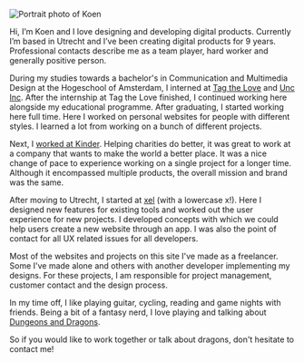 ![Portrait photo of Koen](ProjectsImages/About/About-KoenPortrait.jpg)

Hi, I’m Koen and I love designing and developing digital products. Currently I’m based in Utrecht and I’ve been creating digital products for 9 years. Professional contacts describe me as a team player, hard worker and generally positive person.

During my studies towards a bachelor's in Communication and Multimedia Design at the Hogeschool of Amsterdam, I interned at
[Tag the Love](https://www.tagthelove.com/) and [Unc Inc](https://www.uncinc.nl/en). After the internship at Tag the Love finished, I continued working here alongside my educational programme. After graduating, I started working here full time. Here I worked on personal websites for people with different styles. I learned a lot from working on a bunch of different projects.

Next, I [worked at Kinder](http://koenhoogendoorn.nl/kinder). Helping charities do better, it was great to work at a company that wants to make the world a better place. It was a nice change of pace to experience working on a single project for a longer time. Although it encompassed multiple products, the overall mission and brand was the same.

After moving to Utrecht, I started at [xel](http://koenhoogendoorn.nl/xel) (with a lowercase x!). Here I designed new features for existing tools and worked out the user experience for new projects. I developed concepts with which we could help users create a new website through an app. I was also the point of contact for all UX related issues for all developers.

Most of the websites and projects on this site I've made as a freelancer. Some I've made alone and others with another developer implementing my designs. For these projects, I am responsible for project management, customer contact and the design process.

In my time off, I like playing guitar, cycling, reading and game nights with friends. Being a bit of a fantasy nerd, I love playing and talking about [Dungeons and Dragons](http://koenhoogendoorn.nl/dragons-quill).

So if you would like to work together or talk about dragons, don't hesitate to contact me!
